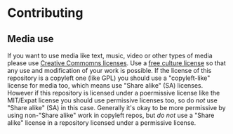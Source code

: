 # Contributing

## Media use

If you want to use media like text, music, video or other types of media please use [Creative Commomns licenses](https://creativecommons.org/).
Use a [free culture license](https://creativecommons.org/freeworks) so that any use and modification of your work is possible.
If the license of this repository is a copyleft one (like GPL) you should use a "copyleft-like" license for media too, which means use "Share alike" (SA) licenses.
However if this repository is licensed under a poermissive license like the MIT/Expat license you should use permissive licenses too, so do *not* use "Share alike" (SA) in this case.
Generally it's okay to be more permissive by using non-"Share alike" work in copyleft repos, but *do not* use a "Share alike" license in a repository licensed under a permissive license.
